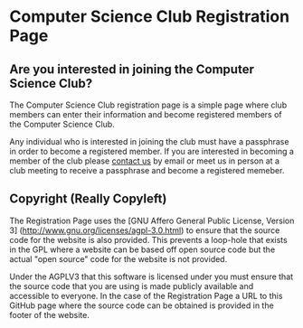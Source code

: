 Computer Science Club Registration Page
========================================

Are you interested in joining the Computer Science Club?
---------------------------------------------------------

The Computer Science Club registration page is a simple page where club members can 
enter their information and become registered members of the Computer Science Club.

Any individual who is interested in joining the club must have a passphrase in order
to become a registered member. If you are interested in becoming a member of the club
please [contact us](mailto:admin@cs-club.ca) by email or meet us in person at a club
meeting to receive a passphrase and become a registered memeber.


Copyright (Really Copyleft)
---------------------------

The Registration Page uses the [GNU Affero General Public License, Version 3]
(http://www.gnu.org/licenses/agpl-3.0.html) to ensure that the source code for the 
website is also provided. This prevents a loop-hole that exists in the GPL where a 
website can be based off open source code but the actual "open source" code for the
website is not provided.

Under the AGPLV3 that this software is licensed under you must ensure that the source 
code that you are using is made publicly available and accessible to everyone. In the
case of the Registration Page a URL to this GitHub page where the source code can be 
obtained is provided in the footer of the website.
